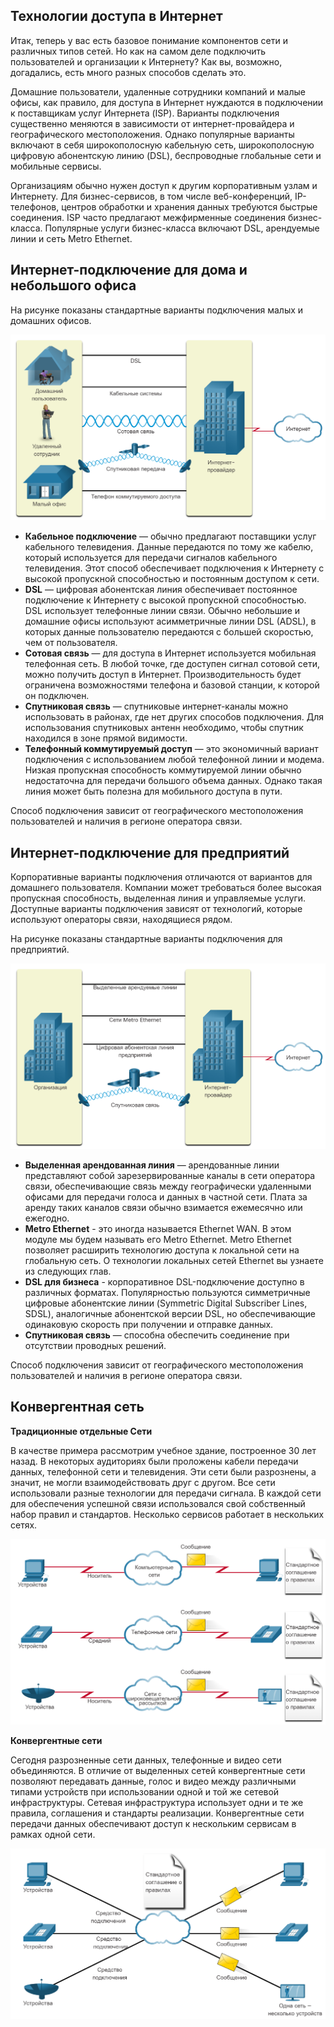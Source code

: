 <!-- verified: agorbachev 03.05.2022 -->

<!-- 1.5.1 -->
## Технологии доступа в Интернет

Итак, теперь у вас есть базовое понимание компонентов сети и различных типов сетей. Но как на самом деле подключить пользователей и организации к Интернету? Как вы, возможно, догадались, есть много разных способов сделать это.

Домашние пользователи, удаленные сотрудники компаний и малые офисы, как правило, для доступа в Интернет нуждаются в подключении к поставщикам услуг Интернета (ISP). Варианты подключения существенно меняются в зависимости от интернет-провайдера и географического местоположения. Однако популярные варианты включают в себя широкополосную кабельную сеть, широкополосную цифровую абонентскую линию (DSL), беспроводные глобальные сети и мобильные сервисы.

Организациям обычно нужен доступ к другим корпоративным узлам и Интернету. Для бизнес-сервисов, в том числе веб-конференций, IP-телефонов, центров обработки и хранения данных требуются быстрые соединения. ISP часто предлагают межфирменные соединения бизнес-класса. Популярные услуги бизнес-класса включают DSL, арендуемые линии и сеть Metro Ethernet.

<!-- 1.5.2 -->
## Интернет-подключение для дома и небольшого офиса

На рисунке показаны стандартные варианты подключения малых и домашних офисов.

![](./assets/1.5.2.png)
<!-- /courses/itn-dl/aeec9260-34fa-11eb-ad9a-f74babed41a6/af1e50c2-34fa-11eb-ad9a-f74babed41a6/assets/2d8f86d2-1c25-11ea-81a0-ffc2c49b96bc.svg -->

* **Кабельное подключение**  — обычно предлагают поставщики услуг кабельного телевидения. Данные передаются по тому же кабелю, который используется для передачи сигналов кабельного телевидения. Этот способ обеспечивает подключения к Интернету с высокой пропускной способностью и постоянным доступом к сети.
* **DSL**  — цифровая абонентская линия обеспечивает постоянное подключение к Интернету с высокой пропускной способностью. DSL использует телефонные линии связи. Обычно небольшие и домашние офисы используют асимметричные линии DSL (ADSL), в которых данные пользователю передаются с большей скоростью, чем от пользователя.
* **Сотовая связь**  — для доступа в Интернет используется мобильная телефонная сеть. В любой точке, где доступен сигнал сотовой сети, можно получить доступ в Интернет. Производительность будет ограничена возможностями телефона и базовой станции, к которой он подключен.
* **Спутниковая связь** — спутниковые интернет-каналы можно использовать в районах, где нет других способов подключения. Для использования спутниковых антенн необходимо, чтобы спутник находился в зоне прямой видимости.
* **Телефонный коммутируемый доступ** — это экономичный вариант подключения с использованием любой телефонной линии и модема. Низкая пропускная способность коммутируемой линии обычно недостаточна для передачи большого объема данных. Однако такая линия может быть полезна для мобильного доступа в пути.

Способ подключения зависит от географического местоположения пользователей и наличия в регионе оператора связи.

<!-- 1.5.3 -->
## Интернет-подключение для предприятий

Корпоративные варианты подключения отличаются от вариантов для домашнего пользователя. Компании может требоваться более высокая пропускная способность, выделенная линия и управляемые услуги. Доступные варианты подключения зависят от технологий, которые используют операторы связи, находящиеся рядом.

На рисунке показаны стандартные варианты подключения для предприятий.

![](./assets/1.5.3.png)
<!-- /courses/itn-dl/aeec9260-34fa-11eb-ad9a-f74babed41a6/af1e50c2-34fa-11eb-ad9a-f74babed41a6/assets/2d8ffc02-1c25-11ea-81a0-ffc2c49b96bc.svg -->

* **Выделенная арендованная линия** — арендованные линии представляют собой зарезервированные каналы в сети оператора связи, обеспечивающие связь между географически удаленными офисами для передачи голоса и данных в частной сети. Плата за аренду таких каналов связи обычно взимается ежемесячно или ежегодно.
* **Metro Ethernet** - это иногда называется Ethernet WAN. В этом модуле мы будем называть его Metro Ethernet. Metro Ethernet позволяет расширить технологию доступа к локальной сети на глобальную сеть. О технологии локальных сетей Ethernet вы узнаете из следующих глав.
* **DSL для бизнеса** - корпоративное DSL-подключение доступно в различных форматах. Популярностью пользуются симметричные цифровые абонентские линии (Symmetric Digital Subscriber Lines, SDSL), аналогичные абонентской версии DSL, но обеспечивающие одинаковую скорость при получении и отправке данных.
* **Спутниковая связь** — способна обеспечить соединение при отсутствии проводных решений.

Способ подключения зависит от географического местоположения пользователей и наличия в регионе оператора связи.

<!-- 1.5.4 -->
## Конвергентная сеть

**Традиционные отдельные Сети**

В качестве примера рассмотрим учебное здание, построенное 30 лет назад. В некоторых аудиториях были проложены кабели передачи данных, телефонной сети и телевидения. Эти сети были разрознены, а значит, не могли взаимодействовать друг с другом. Все сети использовали разные технологии для передачи сигнала. В каждой сети для обеспечения успешной связи использовался свой собственный набор правил и стандартов. Несколько сервисов работает в нескольких сетях.

![](./assets/1.5.4-1.png)
<!-- /courses/itn-dl/aeec9260-34fa-11eb-ad9a-f74babed41a6/af1e50c2-34fa-11eb-ad9a-f74babed41a6/assets/2d909840-1c25-11ea-81a0-ffc2c49b96bc.svg -->

**Конвергентные сети**

Сегодня разрозненные сети данных, телефонные и видео сети объединяются. В отличие от выделенных сетей конвергентные сети позволяют передавать данные, голос и видео между различными типами устройств при использовании одной и той же сетевой инфраструктуры. Сетевая инфраструктура использует одни и те же правила, соглашения и стандарты реализации. Конвергентные сети передачи данных обеспечивают доступ к нескольким сервисам в рамках одной сети.

![](./assets/1.5.4-2.png)
<!-- /courses/itn-dl/aeec9260-34fa-11eb-ad9a-f74babed41a6/af1e50c2-34fa-11eb-ad9a-f74babed41a6/assets/2d913481-1c25-11ea-81a0-ffc2c49b96bc.svg -->

<!-- 1.5.5 -->
